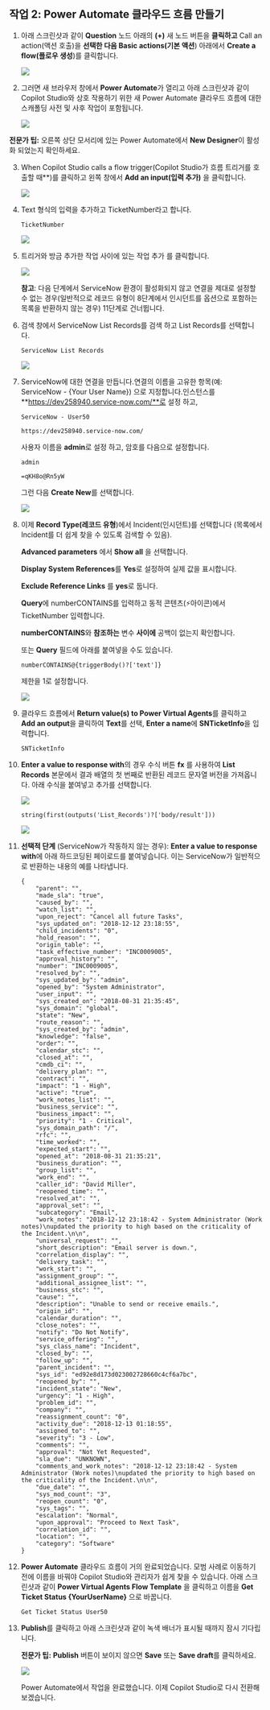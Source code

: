 ## 작업 2: Power Automate 클라우드 흐름 만들기 

1.  아래 스크린샷과 같이 **Question** 노드 아래의 **(+)** 새 노드 버튼을
    **클릭하고** Call an action(액션 호출)을 **선택한 다음 Basic
    actions(기본 액션**) 아래에서 **Create a flow(플로우 생성**)를
    클릭합니다.

    <img src="./images/image7.png">

2.  그러면 새 브라우저 창에서 **Power Automate**가 열리고 아래
    스크린샷과 같이 Copilot Studio와 상호 작용하기 위한 새 Power
    Automate 클라우드 흐름에 대한 스캐폴딩 사전 및 사후 작업이
    포함됩니다.

    <img src="./images/image8.png">

 **전문가 팁:** 오른쪽 상단 모서리에 있는 Power Automate에서 **New Designer**이 활성화 되었는지 확인하세요.


3.  When Copilot Studio calls a flow trigger(Copilot Studio가 흐름 트리거를 호출할 때**)를 클릭하고 왼쪽 창에서 **Add an input(입력
    추가)** 을 클릭합니다.
    
    <img src="./images/image11.png">

4.  Text 형식의 입력을 추가하고 TicketNumber라고 합니다.

    ```
    TicketNumber
    ```
    
    <img src="./images/image12.png">

5.  트리거와 방금 추가한 작업 사이에 있는 작업 추가 를 클릭합니다.

    <img src="./images/image13.png">

     **참고**: 다음 단계에서 ServiceNow 환경이 활성화되지 않고 연결을 제대로 설정할 수 없는 경우(일반적으로 레코드 유형이 8단계에서 인시던트를 옵션으로 포함하는 목록을 반환하지 않는 경우) 11단계로 건너뜁니다.

6.  검색 창에서 ServiceNow List Records를 검색 하고 List Records를 선택합니다.

    ```
    ServiceNow List Records
    ```

    <img src="./images/image14.png">

7.  ServiceNow에 대한 연결을 만듭니다.연결의 이름을 고유한 항목(예: ServiceNow - {Your User Name})  으로 지정합니다.인스턴스를 **https://dev258940.service-now.com/**로  설정 하고, 

    ```
    ServiceNow - User50
    ```
    
    ```
    https://dev258940.service-now.com/
    ```

    사용자 이름을 **admin**로 설정 하고,  암호를 다음으로 설정합니다.

    ```
    admin
    ```
    ```
    =qKH8o@Rn5yW
    ```

     그런 다음 **Create New**를 선택합니다.

    <img src="./images/image15.png">

8.  이제 **Record Type(레코드 유형**)에서 Incident(인시던트)를 선택합니다 (목록에서 Incident를 더 쉽게 찾을 수 있도록 검색할 수 있음).
 
    **Advanced parameters** 에서 **Show all** 을 선택합니다.
    
    **Display System References**를 **Yes**로 설정하여 실제 값을 표시합니다.
    
    **Exclude Reference Links** 를 **yes**로 둡니다.
    
    **Query**에 numberCONTAINS를 입력하고 동적 콘텐츠(⚡아이콘)에서 TicketNumber 입력합니다.
    
    **numberCONTAINS**와 **참조하는** 변수 **사이에** 공백이 없는지 확인합니다.
    
    또는 **Query** 필드에 아래를 붙여넣을 수도 있습니다.

    ```
    numberCONTAINS@{triggerBody()?['text']}
    ```

    제한을 1로 설정합니다.

    <img src="./images/image16.png">


9.  클라우드 흐름에서 **Return value(s) to Power Virtual Agents**를 클릭하고
    **Add an output**을 클릭하여 **Text**를 선택,  **Enter a name**에 **SNTicketInfo**을 입력합니다.

    ```
    SNTicketInfo
    ```

10. **Enter a value to response with**의 경우 수식 버튼 **fx** 를 사용하여 **List Records**  본문에서 결과 배열의 첫 번째로 반환된 레코드 문자열 버전을 가져옵니다.
    아래 수식을 붙여넣고 추가를 선택합니다.

    <img src="./images/image17.png">

    ```
    string(first(outputs('List_Records')?['body/result']))
    ```
    
    <img src="./images/image18.png">

11. **선택적 단계** (ServiceNow가 작동하지 않는 경우): **Enter a value to response with**에 아래 하드코딩된 페이로드를 붙여넣습니다. 
    이는 ServiceNow가 일반적으로 반환하는 내용의 예를 나타냅니다.

    ```
    {
        "parent": "",
        "made_sla": "true",
        "caused_by": "",
        "watch_list": "",
        "upon_reject": "Cancel all future Tasks",
        "sys_updated_on": "2018-12-12 23:18:55",
        "child_incidents": "0",
        "hold_reason": "",
        "origin_table": "",
        "task_effective_number": "INC0009005",
        "approval_history": "",
        "number": "INC0009005",
        "resolved_by": "",
        "sys_updated_by": "admin",
        "opened_by": "System Administrator",
        "user_input": "",
        "sys_created_on": "2018-08-31 21:35:45",
        "sys_domain": "global",
        "state": "New",
        "route_reason": "",
        "sys_created_by": "admin",
        "knowledge": "false",
        "order": "",
        "calendar_stc": "",
        "closed_at": "",
        "cmdb_ci": "",
        "delivery_plan": "",
        "contract": "",
        "impact": "1 - High",
        "active": "true",
        "work_notes_list": "",
        "business_service": "",
        "business_impact": "",
        "priority": "1 - Critical",
        "sys_domain_path": "/",
        "rfc": "",
        "time_worked": "",
        "expected_start": "",
        "opened_at": "2018-08-31 21:35:21",
        "business_duration": "",
        "group_list": "",
        "work_end": "",
        "caller_id": "David Miller",
        "reopened_time": "",
        "resolved_at": "",
        "approval_set": "",
        "subcategory": "Email",
        "work_notes": "2018-12-12 23:18:42 - System Administrator (Work notes)\nupdated the priority to high based on the criticality of the Incident.\n\n",
        "universal_request": "",
        "short_description": "Email server is down.",
        "correlation_display": "",
        "delivery_task": "",
        "work_start": "",
        "assignment_group": "",
        "additional_assignee_list": "",
        "business_stc": "",
        "cause": "",
        "description": "Unable to send or receive emails.",
        "origin_id": "",
        "calendar_duration": "",
        "close_notes": "",
        "notify": "Do Not Notify",
        "service_offering": "",
        "sys_class_name": "Incident",
        "closed_by": "",
        "follow_up": "",
        "parent_incident": "",
        "sys_id": "ed92e8d173d023002728660c4cf6a7bc",
        "reopened_by": "",
        "incident_state": "New",
        "urgency": "1 - High",
        "problem_id": "",
        "company": "",
        "reassignment_count": "0",
        "activity_due": "2018-12-13 01:18:55",
        "assigned_to": "",
        "severity": "3 - Low",
        "comments": "",
        "approval": "Not Yet Requested",
        "sla_due": "UNKNOWN",
        "comments_and_work_notes": "2018-12-12 23:18:42 - System Administrator (Work notes)\nupdated the priority to high based on the criticality of the Incident.\n\n",
        "due_date": "",
        "sys_mod_count": "3",
        "reopen_count": "0",
        "sys_tags": "",
        "escalation": "Normal",
        "upon_approval": "Proceed to Next Task",
        "correlation_id": "",
        "location": "",
        "category": "Software"
    }
    
    ```

12. **Power Automate** 클라우드 흐름이 거의 완료되었습니다. 모범 사례로 이동하기 전에 이름을 바꿔야 Copilot Studio와 관리자가 쉽게 찾을 수 있습니다.
    아래 스크린샷과 같이 **Power Virtual Agents Flow Template** 을 클릭하고 이름을 **Get Ticket Status {YourUserName}** 으로 바꿉니다.
    ```
    Get Ticket Status User50
    ```

13. **Publish**를 클릭하고 아래 스크린샷과 같이 녹색 배너가 표시될 때까지 잠시 기다립니다.

     **전문가 팁:** **Publish** 버튼이 보이지 않으면 **Save** 또는 **Save draft**를 클릭하세요.

    <img src="./images/image19.png">

    
    Power Automate에서 작업을 완료했습니다. 이제 Copilot Studio로 다시 전환해 보겠습니다.
